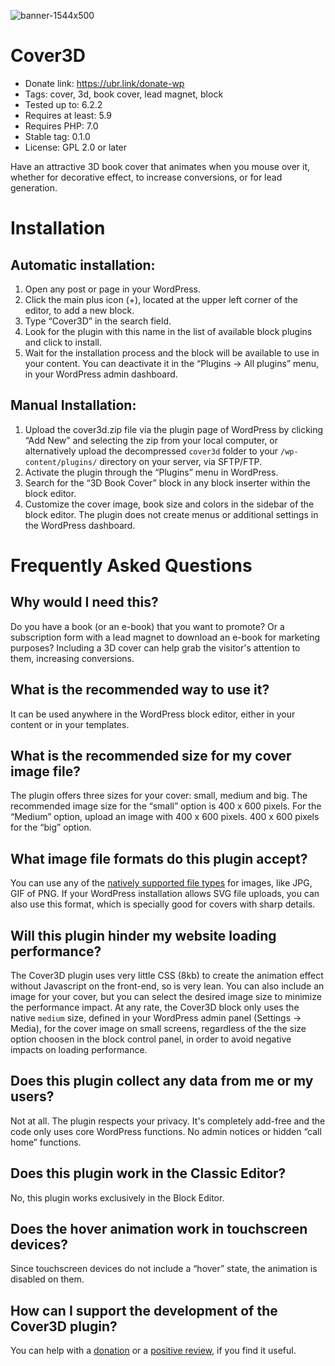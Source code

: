 ![banner-1544x500](https://github.com/EpicoStudio/cover3d/assets/1451087/68dbf7ca-1d31-4be9-aaeb-5ab061d55b18)
# Cover3D

* Donate link: https://ubr.link/donate-wp
* Tags: cover, 3d, book cover, lead magnet, block
* Tested up to: 6.2.2
* Requires at least: 5.9
* Requires PHP: 7.0
* Stable tag: 0.1.0
* License: GPL 2.0 or later

Have an attractive 3D book cover that animates when you mouse over it, whether for decorative effect, to increase conversions, or for lead generation.

# Installation

## Automatic installation:
1. Open any post or page in your WordPress.
2. Click the main plus icon (+), located at the upper left corner of the editor, to add a new block.
3. Type “Cover3D” in the search field.
4. Look for the plugin with this name in the list of available block plugins and click to install.
5. Wait for the installation process and the block will be available to use in your content. You can deactivate it in the “Plugins → All plugins” menu, in your WordPress admin dashboard.

## Manual Installation:
1. Upload the cover3d.zip file via the plugin page of WordPress by clicking “Add New” and selecting the zip from your local computer, or alternatively upload the decompressed `cover3d` folder to your `/wp-content/plugins/` directory on your server, via SFTP/FTP.
2. Activate the plugin through the “Plugins” menu in WordPress.
3. Search for the “3D Book Cover” block in any block inserter within the block editor.
4. Customize the cover image, book size and colors in the sidebar of the block editor. The plugin does not create menus or additional settings in the WordPress dashboard.

# Frequently Asked Questions

## Why would I need this?
Do you have a book (or an e-book) that you want to promote? Or a subscription form with a lead magnet to download an e-book for marketing purposes? Including a 3D cover can help grab the visitor's attention to them, increasing conversions.

## What is the recommended way to use it?
It can be used anywhere in the WordPress block editor, either in your content or in your templates.

## What is the recommended size for my cover image file?
The plugin offers three sizes for your cover: small, medium and big. The recommended image size for the “small” option is 400 x 600 pixels. For the “Medium” option, upload an image with 400 x 600 pixels. 400 x 600 pixels for the “big” option.

## What image file formats do this plugin accept?
You can use any of the [natively supported file types](https://wordpress.org/documentation/article/image-size-and-quality/) for images, like JPG, GIF of PNG. If your WordPress installation allows SVG file uploads, you can also use this format, which is specially good for covers with sharp details.

## Will this plugin hinder my website loading performance?
The Cover3D plugin uses very little CSS (8kb) to create the animation effect without Javascript on the front-end, so is very lean. You can also include an image for your cover, but you can select the desired image size to minimize the performance impact. At any rate, the Cover3D block only uses the native `medium` size, defined in your WordPress admin panel (Settings → Media), for the cover image on small screens, regardless of the the size option choosen in the block control panel, in order to avoid negative impacts on loading performance.


## Does this plugin collect any data from me or my users?
Not at all. The plugin respects your privacy. It's completely add-free and the code only uses core WordPress functions. No admin notices or hidden “call home” functions.

## Does this plugin work in the Classic Editor?
No, this plugin works exclusively in the Block Editor.

## Does the hover animation work in touchscreen devices?
Since touchscreen devices do not include a “hover” state, the animation is disabled on them.

## How can I support the development of the Cover3D plugin?
You can help with a [donation](https://ubr.link/donate-wp) or a [positive review](https://wordpress.org/support/plugin/cover3d/reviews/#new-post), if you find it useful.

